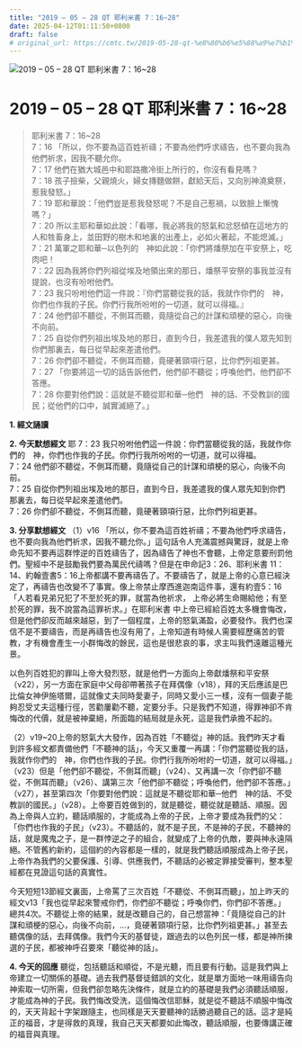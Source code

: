 ```yaml
---
title: "2019 – 05 – 28 QT 耶利米書 7：16~28"
date: 2025-04-12T01:11:50+0800
draft: false
# original_url: https://cmtc.tw/2019-05-28-qt-%e8%80%b6%e5%88%a9%e7%b1%b3%e6%9b%b8-7%ef%bc%9a1628
---
```


![2019 – 05 – 28 QT 耶利米書 7：16\~28](/images/qt.jpg   "2019 – 05 – 28 QT 耶利米書 7：16\~28")

# 2019 – 05 – 28 QT 耶利米書 7：16\~28

> 耶利米書 7：16\~28  
> 7：16 「所以，你不要為這百姓祈禱；不要為他們呼求禱告，也不要向我為他們祈求，因我不聽允你。  
> 7：17 他們在猶大城邑中和耶路撒冷街上所行的，你沒有看見嗎？  
> 7：18 孩子撿柴，父親燒火，婦女摶麵做餅，獻給天后，又向別神澆奠祭，惹我發怒。」  
> 7：19 耶和華說：「他們豈是惹我發怒呢？不是自己惹禍，以致臉上慚愧嗎？」  
> 7：20 所以主耶和華如此說：「看哪，我必將我的怒氣和忿怒傾在這地方的人和牲畜身上，並田野的樹木和地裏的出產上，必如火著起，不能熄滅。」  
> 7：21 萬軍之耶和華─以色列的　神如此說：「你們將燔祭加在平安祭上，吃肉吧！  
> 7：22 因為我將你們列祖從埃及地領出來的那日，燔祭平安祭的事我並沒有提說，也沒有吩咐他們。  
> 7：23 我只吩咐他們這一件說：『你們當聽從我的話，我就作你們的　神，你們也作我的子民。你們行我所吩咐的一切道，就可以得福。』  
> 7：24 他們卻不聽從，不側耳而聽，竟隨從自己的計謀和頑梗的惡心，向後不向前。  
> 7：25 自從你們列祖出埃及地的那日，直到今日，我差遣我的僕人眾先知到你們那裏去，每日從早起來差遣他們。  
> 7：26 你們卻不聽從，不側耳而聽，竟硬著頸項行惡，比你們列祖更甚。  
> 7：27 「你要將這一切的話告訴他們，他們卻不聽從；呼喚他們，他們卻不答應。  
> 7：28 你要對他們說：這就是不聽從耶和華─他們　神的話、不受教訓的國民；從他們的口中，誠實滅絕了。」

**1. 經文誦讀**

**2.  今天默想經文**
耶 7：23 我只吩咐他們這一件說：你們當聽從我的話，我就作你們的　神，你們也作我的子民。你們行我所吩咐的一切道，就可以得福。  
7：24 他們卻不聽從，不側耳而聽，竟隨從自己的計謀和頑梗的惡心，向後不向前。  
7：25 自從你們列祖出埃及地的那日，直到今日，我差遣我的僕人眾先知到你們那裏去，每日從早起來差遣他們。  
7：26 你們卻不聽從，不側耳而聽，竟硬著頸項行惡，比你們列祖更甚。

**3. 分享默想經文**
（1）v16 「所以，你不要為這百姓祈禱；不要為他們呼求禱告，也不要向我為他們祈求，因我不聽允你。」這句話令人充滿震撼與驚訝，就是上帝命先知不要再這群悖逆的百姓禱告了，因為禱告了神也不會聽，上帝定意要刑罰他們。聖經中不是鼓勵我們要為萬民代禱嗎？但是在申命記3：26、耶利米書 11：14、約翰壹書5：16上帝都講不要再禱告了。不要禱告了，就是上帝的心意已經決定了，再禱告也改變不了事實。像上帝禁止摩西進迦南這件事，還有約壹5：16「人若看見弟兄犯了不至於死的罪，就當為他祈求， 上帝必將生命賜給他；有至於死的罪，我不說當為這罪祈求。」在耶利米書 中上帝已經給百姓太多機會悔改，但是他們卻反而越來越惡，到了一個程度，上帝的怒氣滿盈，必要發作。我們也深信不是不要禱告，而是再禱告也沒有用了，上帝知道有時候人需要經歷痛苦的管教，才有機會產生一小群悔改的餘民，這也是很悲哀的事，求主叫我們遠離這種光景。

以色列百姓犯的罪叫上帝大發烈怒，就是他們一方面向上帝獻燔祭和平安祭（v22），另一方面在家庭中父母卻帶著孩子在拜偶像（v18），拜的天后應該是巴比倫女神伊施塔爾，這就像丈夫同時愛妻子，同時又愛小三一樣，沒有一個妻子能夠忍受丈夫這種行徑，苦勸屢勸不聽，定要分手。只是我們不知道，得罪神卻不肯悔改的代價，就是被神棄絕，所面臨的結局就是永死，這是我們承擔不起的。

（2）v19\~20上帝的怒氣大大發作，因為百姓「不聽從」神的話。我們昨天才看到許多經文都責備他們「不聽神的話」，今天又重覆一再講：「你們當聽從我的話，我就作你們的　神，你們也作我的子民。你們行我所吩咐的一切道，就可以得福。」（v23）但是「他們卻不聽從，不側耳而聽」（v24）、又再講一次「你們卻不聽從，不側耳而聽」（v26）、講第三次「他們卻不聽從；呼喚他們，他們卻不答應。」（v27），甚至第四次「你要對他們說：這就是不聽從耶和華─他們　神的話、不受教訓的國民。」（v28）。上帝要百姓做到的，就是聽從，聽從就是聽話、順服。因為上帝與人立約，聽話順服的，才能成為上帝的子民，上帝才要成為我們的父：「你們也作我的子民」（v23）。不聽話的，就不是子民，不是神的子民，不聽神的話，就是魔鬼之子，是一群悖逆之子的組合，就變成了上帝的仇敵，要與神永遠隔絕。不管舊約新約，這個約的內容都是一樣的，就是我們聽話順服成為上帝子民，上帝作為我們的父要保護、引導、供應我們，不聽話的必被定罪接受審判，整本聖經都在見證這句話的真實性。

今天短短13節經文裏面，上帝罵了三次百姓「不聽從、不側耳而聽」，加上昨天的經文v13「我也從早起來警戒你們，你們卻不聽從；呼喚你們，你們卻不答應。」總共4次。不聽從上帝的結果，就是改聽自己的，自己想當神：「竟隨從自己的計謀和頑梗的惡心，向後不向前，…，竟硬著頸項行惡，比你們列祖更甚。」甚至去聽偶像的話，去拜偶像。我們今天的基督徒，跟過去的以色列民一樣，都是神所揀選的子民，都被神呼召要來「聽從神的話」。

**4. 今天的回應**
聽從，包括聽話和順從，不是光聽，而且要有行動。這是我們與上帝建立一切關係的基礎。過去我們基督徒錯誤的文化，就是單方面地一味用禱告向神索取一切所需，但我們卻忽略先決條件，就是立約的基礎是我們必須聽話順服，才能成為神的子民。我們悔改受洗，這個悔改信耶穌，就是從不聽話不順服中悔改的，天天背起十字架跟隨主，也同樣是天天要聽神的話勝過聽自己的話。這才是純正的福音，才是得救的真理，我自己天天都要如此悔改，聽話順服，也要傳講正確的福音與真理。
